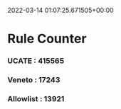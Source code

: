 2022-03-14 01:07:25.671505+00:00
# Rule Counter 
 ### UCATE : 415565

 ### Veneto : 17243

 ### Allowlist : 13921